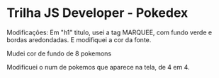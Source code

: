 # Trilha JS Developer - Pokedex

Modificações:
Em "h1" titulo, usei a tag MARQUEE, com fundo verde e bordas aredondadas. E modifiquei a cor da fonte.

Mudei cor de fundo de 8 pokemons

Modificuei o num de pokemos que aparece na tela, de  4 em 4.